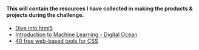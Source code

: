 #### This will contain the resources I have collected in making the products & projects during the challenge.

* [Dive into html5](http://diveintohtml5.info/)
* [Introduction to Machine Learning - Digital Ocean](https://www.digitalocean.com/community/tutorials/an-introduction-to-machine-learning)
* [40 free web-based tools for CSS](https://speckyboy.com/free-tools-apps-css/)
